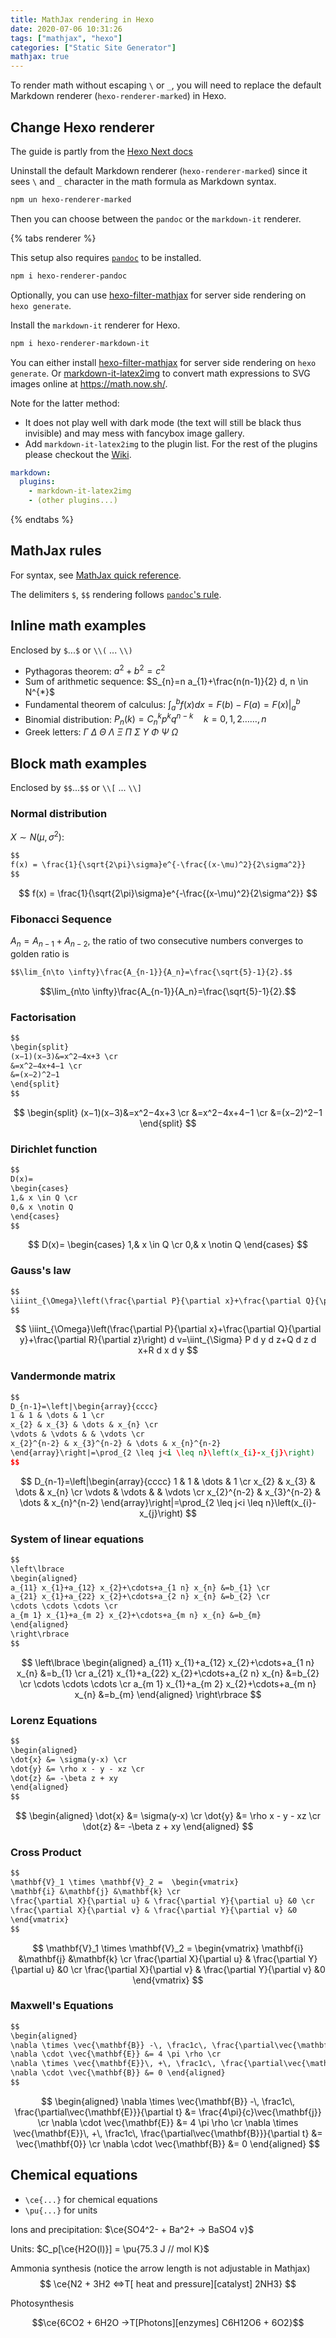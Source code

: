 ```yaml
---
title: MathJax rendering in Hexo
date: 2020-07-06 10:31:26
tags: ["mathjax", "hexo"]
categories: ["Static Site Generator"]
mathjax: true
---
```


To render math without escaping `\` or `_`, you will need to replace the default Markdown renderer (`hexo-renderer-marked`) in Hexo.

<!-- more -->

## Change Hexo renderer

The guide is partly from the [Hexo Next docs](https://theme-next.js.org/docs/third-party-services/math-equations.html)

Uninstall the default Markdown renderer (`hexo-renderer-marked`) since it sees `\` and `_` character in the math formula as Markdown syntax.

```bash
npm un hexo-renderer-marked
```

Then you can choose between the `pandoc` or the `markdown-it` renderer.

{% tabs renderer %}
<!-- tab pandoc -->

This setup also requires [`pandoc`](https://pandoc.org/installing.html) to be installed.

```bash
npm i hexo-renderer-pandoc
```

Optionally, you can use [hexo-filter-mathjax](https://github.com/next-theme/hexo-filter-mathjax) for server side rendering on `hexo generate`.

<!-- endtab -->

<!-- tab markdown-it -->

Install the `markdown-it` renderer for Hexo.

```bash
npm i hexo-renderer-markdown-it
```

You can either install [hexo-filter-mathjax](https://github.com/next-theme/hexo-filter-mathjax) for server side rendering on `hexo generate`. Or [markdown-it-latex2img](https://github.com/MakerGYT/markdown-it-latex2img) to convert math expressions to SVG images online at <https://math.now.sh/>.

Note for the latter method:
- It does not play well with dark mode (the text will still be black thus invisible) and may mess with fancybox image gallery.
- Add `markdown-it-latex2img` to the plugin list. For the rest of the plugins please checkout the [Wiki](https://github.com/hexojs/hexo-renderer-markdown-it/wiki/Advanced-Configuration).

```yml _config.yml
markdown:
  plugins:
    - markdown-it-latex2img
    - (other plugins...)
```

<!-- endtab -->
{% endtabs %}


## MathJax rules

For syntax, see [MathJax quick reference](https://math.meta.stackexchange.com/questions/5020/mathjax-basic-tutorial-and-quick-reference).

The delimiters `$`, `$$` rendering follows [`pandoc`'s rule](https://docs.mathjax.org/en/latest/basic/mathematics.html#tex-and-latex-input).

## Inline math examples

Enclosed by `$`...`$` or `\\(` ... `\\)`

- Pythagoras theorem: $a^2+b^2=c^2$
- Sum of arithmetic sequence: $S_{n}=n a_{1}+\frac{n(n-1)}{2} d, n \in N^{*}$
- Fundamental theorem of calculus: $\int_{a}^{b} f(x) d x=F(b)-F(a)=\left.F(x)\right|_{a} ^{b}$
- Binomial distribution: $P_{n}(k)=C_{n}^{k} p^{k} q^{n-k} \quad k=0,1,2 \ldots \ldots, n$
- Greek letters: $\Gamma\ \Delta\ \Theta\ \Lambda\ \Xi\ \Pi\ \Sigma\ \Upsilon\ \Phi\ \Psi\ \Omega$

## Block math examples

Enclosed by `$$`...`$$` or `\\[` ... `\\]`

### Normal distribution

$X \sim N(\mu,\sigma^2)$:

```markdown
$$
f(x) = \frac{1}{\sqrt{2\pi}\sigma}e^{-\frac{(x-\mu)^2}{2\sigma^2}}
$$
```

$$
f(x) = \frac{1}{\sqrt{2\pi}\sigma}e^{-\frac{(x-\mu)^2}{2\sigma^2}}
$$

### Fibonacci Sequence

$A_n=A_{n-1}+A_{n-2}$, the ratio of two consecutive numbers converges to golden ratio is

```markdown
$$\lim_{n\to \infty}\frac{A_{n-1}}{A_n}=\frac{\sqrt{5}-1}{2}.$$
```

$$\lim_{n\to \infty}\frac{A_{n-1}}{A_n}=\frac{\sqrt{5}-1}{2}.$$


### Factorisation

```markdown
$$
\begin{split}
(x−1)(x−3)&=x^2−4x+3 \cr
&=x^2−4x+4−1 \cr
&=(x−2)^2−1
\end{split}
$$
```

$$
\begin{split}
(x−1)(x−3)&=x^2−4x+3 \cr
&=x^2−4x+4−1 \cr
&=(x−2)^2−1
\end{split}
$$

### Dirichlet function

```markdown
$$
D(x)=
\begin{cases}
1,& x \in Q \cr
0,& x \notin Q
\end{cases}
$$
```

$$
D(x)=
\begin{cases}
1,& x \in Q \cr
0,& x \notin Q
\end{cases}
$$

### Gauss's law

```markdown
$$
\iiint_{\Omega}\left(\frac{\partial P}{\partial x}+\frac{\partial Q}{\partial y}+\frac{\partial R}{\partial z}\right) d v=\iint_{\Sigma} P d y d z+Q d z d x+R d x d y
$$
```

$$
\iiint_{\Omega}\left(\frac{\partial P}{\partial x}+\frac{\partial Q}{\partial y}+\frac{\partial R}{\partial z}\right) d v=\iint_{\Sigma} P d y d z+Q d z d x+R d x d y
$$

### Vandermonde matrix

```markdown
$$
D_{n-1}=\left|\begin{array}{cccc}
1 & 1 & \dots & 1 \cr
x_{2} & x_{3} & \dots & x_{n} \cr
\vdots & \vdots & & \vdots \cr
x_{2}^{n-2} & x_{3}^{n-2} & \dots & x_{n}^{n-2}
\end{array}\right|=\prod_{2 \leq j<i \leq n}\left(x_{i}-x_{j}\right)
$$
```

$$
D_{n-1}=\left|\begin{array}{cccc}
1 & 1 & \dots & 1 \cr
x_{2} & x_{3} & \dots & x_{n} \cr
\vdots & \vdots & & \vdots \cr
x_{2}^{n-2} & x_{3}^{n-2} & \dots & x_{n}^{n-2}
\end{array}\right|=\prod_{2 \leq j<i \leq n}\left(x_{i}-x_{j}\right)
$$

### System of linear equations

```markdown
$$
\left\lbrace
\begin{aligned}
a_{11} x_{1}+a_{12} x_{2}+\cdots+a_{1 n} x_{n} &=b_{1} \cr
a_{21} x_{1}+a_{22} x_{2}+\cdots+a_{2 n} x_{n} &=b_{2} \cr
\cdots \cdots \cdots \cr
a_{m 1} x_{1}+a_{m 2} x_{2}+\cdots+a_{m n} x_{n} &=b_{m}
\end{aligned}
\right\rbrace
$$
```

$$
\left\lbrace
\begin{aligned}
a_{11} x_{1}+a_{12} x_{2}+\cdots+a_{1 n} x_{n} &=b_{1} \cr
a_{21} x_{1}+a_{22} x_{2}+\cdots+a_{2 n} x_{n} &=b_{2} \cr
\cdots \cdots \cdots \cr
a_{m 1} x_{1}+a_{m 2} x_{2}+\cdots+a_{m n} x_{n} &=b_{m}
\end{aligned}
\right\rbrace
$$

### Lorenz Equations

```markdown
$$
\begin{aligned}
\dot{x} &= \sigma(y-x) \cr
\dot{y} &= \rho x - y - xz \cr
\dot{z} &= -\beta z + xy
\end{aligned}
$$
```
$$
\begin{aligned}
\dot{x} &= \sigma(y-x) \cr
\dot{y} &= \rho x - y - xz \cr
\dot{z} &= -\beta z + xy
\end{aligned}
$$

### Cross Product

```markdown
$$
\mathbf{V}_1 \times \mathbf{V}_2 =  \begin{vmatrix}
\mathbf{i} &\mathbf{j} &\mathbf{k} \cr
\frac{\partial X}{\partial u} & \frac{\partial Y}{\partial u} &0 \cr
\frac{\partial X}{\partial v} & \frac{\partial Y}{\partial v} &0
\end{vmatrix}
$$
```

$$
\mathbf{V}_1 \times \mathbf{V}_2 =  \begin{vmatrix}
\mathbf{i} &\mathbf{j} &\mathbf{k} \cr
\frac{\partial X}{\partial u} & \frac{\partial Y}{\partial u} &0 \cr
\frac{\partial X}{\partial v} & \frac{\partial Y}{\partial v} &0
\end{vmatrix}
$$

### Maxwell's Equations

```markdown
$$
\begin{aligned}
\nabla \times \vec{\mathbf{B}} -\, \frac1c\, \frac{\partial\vec{\mathbf{E}}}{\partial t} &= \frac{4\pi}{c}\vec{\mathbf{j}} \cr
\nabla \cdot \vec{\mathbf{E}} &= 4 \pi \rho \cr
\nabla \times \vec{\mathbf{E}}\, +\, \frac1c\, \frac{\partial\vec{\mathbf{B}}}{\partial t} &= \vec{\mathbf{0}} \cr
\nabla \cdot \vec{\mathbf{B}} &= 0 \end{aligned}
$$
```

$$
\begin{aligned}
\nabla \times \vec{\mathbf{B}} -\, \frac1c\, \frac{\partial\vec{\mathbf{E}}}{\partial t} &= \frac{4\pi}{c}\vec{\mathbf{j}} \cr
\nabla \cdot \vec{\mathbf{E}} &= 4 \pi \rho \cr
\nabla \times \vec{\mathbf{E}}\, +\, \frac1c\, \frac{\partial\vec{\mathbf{B}}}{\partial t} &= \vec{\mathbf{0}} \cr
\nabla \cdot \vec{\mathbf{B}} &= 0 \end{aligned}
$$

## Chemical equations

- `\ce{...}` for chemical equations
- `\pu{...}` for units

Ions and precipitation: $\ce{SO4^2- + Ba^2+ -> BaSO4 v}$

Units: $C_p[\ce{H2O(l)}] = \pu{75.3 J // mol K}$

Ammonia synthesis (notice the arrow length is not adjustable in Mathjax)
$$
\ce{N2 + 3H2 <=>T[ heat and pressure][catalyst] 2NH3}
$$

Photosynthesis

$$\ce{6CO2 + 6H2O ->T[Photons][enzymes] C6H12O6 + 6O2}$$
